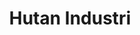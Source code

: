 ---
id: 47
title : Hutan Industri
linkurl: https://kutt.it/njCqOd
fitur: aspekpajak
category: aspekpajak
createdTime : 31/07/2019
modifiedTime : 20/01/2020
topik: Versi Lengkap
---